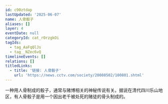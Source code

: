 ```yaml
---
id: c90ztdap
lastUpdated: '2025-06-07'
name: 人骨骰子
aliases: []
layer: 4
eventDate: null
categoryId: cat_r0rzgkOi
tagIds:
  - tag_AaFqQlJs
  - tag__NZec6vQ
timelineEvents: []
relations: []
titledLinks:
  - title: '链接: 人骨骰子'
    url: 'https://news.cctv.com/society/20080502/100801.shtml'
---
```

一种用人骨制成的骰子，通常与赌博相关的神秘传说有关。据说在清代四川乐山地区，有人骨骰子是用一个因出老千被处死的赌徒的骨头制成的。
